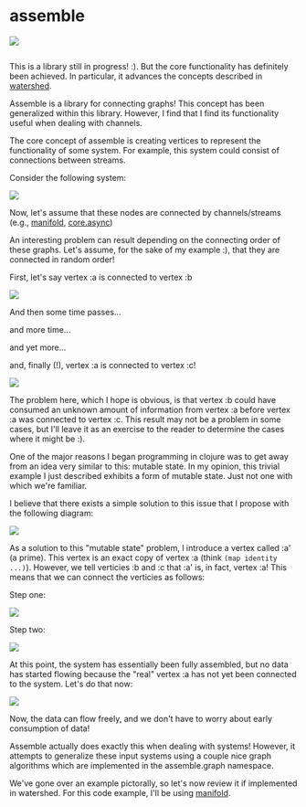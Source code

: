 assemble
========

![](/images/logo.png)

<p align="center">
  <img (/images/logo.png)>
</p>

This is a library still in progress! :).  But the core functionality has definitely been achieved.  In particular, it advances the concepts described in [watershed](http://github.com/hypower-org/watershed).

Assemble is a library for connecting graphs!  This concept has been generalized within this library.  However, I find that I find its functionality useful when dealing with channels.  

The core concept of assemble is creating vertices to represent the functionality of some system.  For example, this system could consist of connections between streams.  

Consider the following system:  

![](/images/problematic-example.png)

Now, let's assume that these nodes are connected by channels/streams (e.g., [manifold](https://github.com/ztellman/manifold), [core.async](https://github.com/clojure/core.async))

An interesting problem can result depending on the connecting order of these graphs.  Let's assume, for the sake of my example :), that they are connected in random order! 

First, let's say vertex :a is connected to vertex :b 

![](/images/problematic-example-1.png)

And then some time passes...

and more time...

and yet more...

and, finally (!), vertex :a is connected to vertex :c! 

![](/images/problematic-example.png)

The problem here, which I hope is obvious, is that vertex :b could have consumed an unknown amount of information from vertex :a before vertex :a was connected to vertex :c.  This result may not be a problem in some cases, but I'll leave it as an exercise to the reader to determine the cases where it might be :). 

One of the major reasons I began programming in clojure was to get away from an idea very similar to this: mutable state.  In my opinion, this trivial example I just described exhibits a form of mutable state.  Just not one with which we're familiar.  

I believe that there exists a simple solution to this issue that I propose with the following diagram: 

![](/images/problematic-example-fixed.png)

As a solution to this "mutable state" problem, I introduce a vertex called :a' (a prime).  This vertex is an exact copy of vertex :a (think ```(map identity ...)```).  However, we tell verticies :b and :c that :a' is, in fact, vertex :a!  This means that we can connect the verticies as follows: 

Step one: 

![](/images/problematic-example-fixed-1.png)

Step two: 

![](/images/problematic-example-fixed-2.png)

At this point, the system has essentially been fully assembled, but no data has started flowing because the "real" vertex :a has not yet been connected to the system.  Let's do that now: 

![](/images/problematic-example-fixed-3.png)

Now, the data can flow freely, and we don't have to worry about early consumption of data!

Assemble actually does exactly this when dealing with systems!  However, it attempts to generalize these input systems using a couple nice graph algorithms which are implemented in the assemble.graph namespace.  

We've gone over an example pictorally, so let's now review it if implemented in watershed.  For this code example, I'll be using [manifold](http://github.com/ztellman/manifold).  



